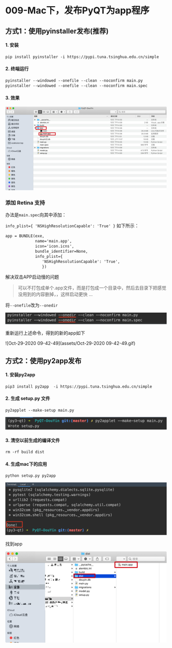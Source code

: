# 009-Mac下，发布PyQT为app程序

## 方式1：使用pyinstaller发布(推荐)

#### 1. 安装

```
pip install pyinstaller -i https://pypi.tuna.tsinghua.edu.cn/simple
```

#### 2. 终端运行

```
pyinstaller --windowed --onefile --clean --noconfirm main.py
pyinstaller --windowed --onefile --clean --noconfirm main.spec
```

#### 3. 效果

![image-20201028184027503](009-打包为可执行程序.assets/image-20201028184027503.png)

### 添加 Retina 支持

办法是`main.spec`向其中添加：

`info_plist={ 'NSHighResolutionCapable': 'True' }` 如下所示：

```
app = BUNDLE(exe,
             name='main.app',
             icon='icon.icns',
             bundle_identifier=None,
             info_plist={
                'NSHighResolutionCapable': 'True',
                })
```

解决双击APP启动慢的问题

> 可以不打包成单个.app文件，而是打包成一个目录中，然后去目录下把感觉没用到的内容删掉，，这样启动更快 ...

将`--onefile`改为`--onedir`

![image-20201029094440181](009-打包为可执行程序.assets/image-20201029094440181.png)

重新运行上述命令，得到的新的app如下

![Oct-29-2020 09-42-49](assets/Oct-29-2020 09-42-49.gif)

## 方式2：使用py2app发布

#### 1. 安装py2app

```
pip3 install py2app  -i https://pypi.tuna.tsinghua.edu.cn/simple
```

#### 2. 生成 setup.py 文件

```
py2applet --make-setup main.py
```

![image-20201028112829564](009-打包为可执行程序.assets/image-20201028112829564.png)

#### 3. 清空以前生成的编译文件

```
rm -rf build dist
```

#### 4. 生成mac下的应用

```
python setup.py py2app 
```

![image-20201028113012065](009-打包为可执行程序.assets/image-20201028113012065.png)

找到app

![image-20201028113058478](009-打包为可执行程序.assets/image-20201028113058478.png)